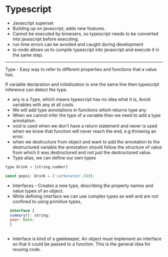 # Typescript

- Javascript superset
- Building up on javascript, adds new features.
- Cannot be executed by browsers, so typescript needs to be converted into javascript before executing.
- run time errors can be avoided and caught during development
- ts-node allows us to compile typescript into javascript and execute it in the same step.
---
Type - Easy way to refer to different properties and functions that a value has.

If variable declaration and initialization is one the same line then typescript inference can detect the type.

- any is a Type, which means typescript has no idea what it is, Avoid variables with any at all costs
- We will add type annotations in functions which returns type any
- When we cannot infer the type of a variable then we need to add a type annotation.
- void is used when we don't have a return statement and never is used when we know that function will never reach the end, e.g throwing an error.
- when we destructure from object and want to add the annotation to the destructured variable the annotation should follow the structure of value from which it was destructured and not just the destructured value.
- Type alias, we can define our own types
```javascript
type Drink = [string,number]

const pepsi: Drink = ['carbonated',500];
```

- Interfaces - Creates a new type, describing the property names and value types of an object.
- While defining interface we can use complex types as well and are not confined to using primitive types, 
```javascript
  interface {
  summary(): string;
  year: Date;
  }
  
```
- Interface is kind of a gatekeeper, An object must implement an interface so that it could be passed to a function. This is the general idea for reusing code.
<!--stackedit_data:
eyJoaXN0b3J5IjpbMTU1MDAzMjAyOSw5ODA0ODgzODcsLTE0Nz
UxODcxNjAsLTc1MzUxNzE5MCwyODY3OTAwNzMsMjA1NjYyMzM1
NywtMTkzODg0MTA4MywxNjMyMzI5NjI3LDE0MzIzOTI5NTksLT
ExNDYyMzkxMTQsLTE1Njc1MTA2NjAsLTIwODMwODAyMDAsMTQ2
NzYwMDA0Niw1NjY1MTg1MDIsMTEyODg1NDI0Nl19
-->